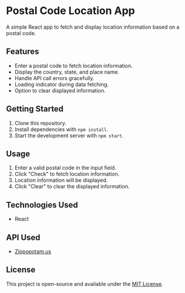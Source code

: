# Postal Code Location App

A simple React app to fetch and display location information based on a postal code.

## Features

- Enter a postal code to fetch location information.
- Display the country, state, and place name.
- Handle API call errors gracefully.
- Loading indicator during data fetching.
- Option to clear displayed information.

## Getting Started

1. Clone this repository.
2. Install dependencies with `npm install`.
3. Start the development server with `npm start`.

## Usage

1. Enter a valid postal code in the input field.
2. Click "Check" to fetch location information.
3. Location information will be displayed.
4. Click "Clear" to clear the displayed information.

## Technologies Used

- React

## API Used

- [Zippopotam.us](https://zippopotam.us/)

## License

This project is open-source and available under the [MIT License](LICENSE).

